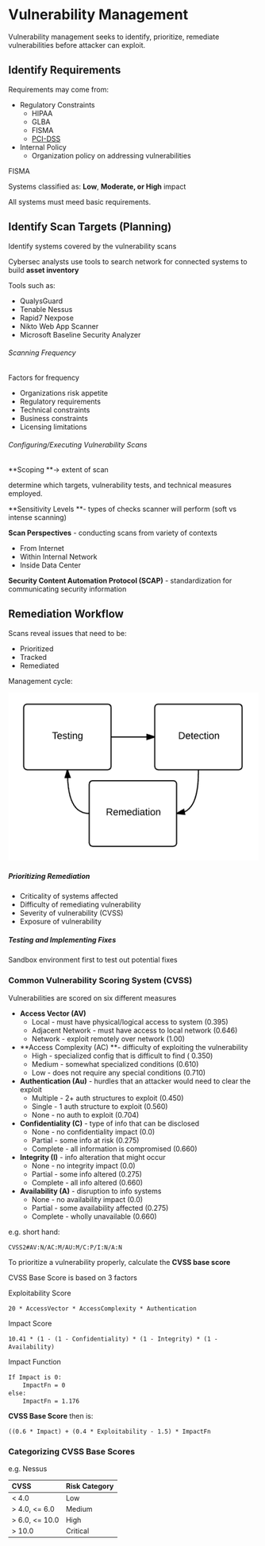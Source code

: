 # Vulnerability Management

Vulnerability management seeks to identify, prioritize, remediate vulnerabilities before attacker can exploit.

## Identify Requirements

Requirements may come from:

* Regulatory Constraints
  * HIPAA
  * GLBA
  * FISMA
  * [PCI-DSS](/security/infosec/governance/control-frameworks.md#pci-dss)
* Internal Policy
  * Organization policy on addressing vulnerabilities

FISMA

Systems classified as: **Low**, **Moderate, or High** impact

All systems must meed basic requirements.

## Identify Scan Targets \(Planning\)

Identify systems covered by the vulnerability scans

Cybersec analysts use tools to search network for connected systems to build **asset inventory**

Tools such as:

* QualysGuard
* Tenable Nessus
* Rapid7 Nexpose
* Nikto Web App Scanner
* Microsoft Baseline Security Analyzer

###### Scanning Frequency

Factors for frequency

* Organizations risk appetite
* Regulatory requirements
* Technical constraints
* Business constraints
* Licensing limitations

###### Configuring/Executing Vulnerability Scans

**Scoping **-&gt; extent of scan

determine which targets, vulnerability tests, and technical measures employed.

**Sensitivity Levels **- types of checks scanner will perform \(soft vs intense scanning\)

**Scan Perspectives** - conducting scans from variety of contexts

* From Internet
* Within Internal Network
* Inside Data Center

**Security Content Automation Protocol \(SCAP\)** - standardization for communicating security information

## Remediation Workflow

Scans reveal issues that need to be:

* Prioritized
* Tracked
* Remediated

Management cycle:

![](/assets/vuln-1.png)

##### Prioritizing Remediation

* Criticality of systems affected
* Difficulty of remediating vulnerability
* Severity of vulnerability \(CVSS\)
* Exposure of vulnerability

##### Testing and Implementing Fixes

Sandbox environment first to test out potential fixes

### Common Vulnerability Scoring System \(CVSS\)

Vulnerabilities are scored on six different measures

* **Access Vector \(AV\)**
  * Local - must have physical/logical access to system \(0.395\)
  * Adjacent Network - must have access to local network \(0.646\)
  * Network - exploit remotely over network \(1.00\)
* **Access Complexity \(AC\) **- difficulty of exploiting the vulnerability
  * High - specialized config that is difficult to find \( 0.350\)
  * Medium - somewhat specialized conditions \(0.610\)
  * Low - does not require any special conditions \(0.710\)
* **Authentication \(Au\)** - hurdles that an attacker would need to clear the exploit
  * Multiple - 2+ auth structures to exploit \(0.450\)
  * Single - 1 auth structure to exploit \(0.560\)
  * None - no auth to exploit \(0.704\)
* **Confidentiality \(C\)** - type of info that can be disclosed
  * None - no confidentiality impact \(0.0\)
  * Partial - some info at risk \(0.275\)
  * Complete - all information is compromised \(0.660\)
* **Integrity \(I\)** - info alteration that might occur
  * None - no integrity impact \(0.0\)
  * Partial - some info altered \(0.275\)
  * Complete - all info altered \(0.660\)
* **Availability \(A\)** - disruption to info systems
  * None - no availability impact \(0.0\)
  * Partial - some availability affected \(0.275\)
  * Complete - wholly unavailable \(0.660\)

e.g. short hand:

```
CVSS2#AV:N/AC:M/AU:M/C:P/I:N/A:N
```

To prioritize a vulnerability properly, calculate the **CVSS base score**

CVSS Base Score is based on 3 factors

Exploitability Score

```
20 * AccessVector * AccessComplexity * Authentication
```

Impact Score

```
10.41 * (1 - (1 - Confidentiality) * (1 - Integrity) * (1 - Availability)
```

Impact Function

```
If Impact is 0:
    ImpactFn = 0
else:
    ImpactFn = 1.176
```

**CVSS Base Score** then is:

```
((0.6 * Impact) + (0.4 * Exploitability - 1.5) * ImpactFn
```

### Categorizing CVSS Base Scores

e.g. Nessus

| CVSS | Risk Category |
| :--- | :--- |
| &lt; 4.0 | Low |
| &gt; 4.0, &lt;= 6.0 | Medium |
| &gt; 6.0, &lt;= 10.0 | High |
| &gt; 10.0 | Critical |



